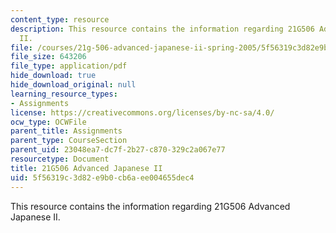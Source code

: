 ```yaml
---
content_type: resource
description: This resource contains the information regarding 21G506 Advanced Japanese
  II.
file: /courses/21g-506-advanced-japanese-ii-spring-2005/5f56319c3d82e9b0cb6aee004655dec4_MIT21G_506S05_506hw3.pdf
file_size: 643206
file_type: application/pdf
hide_download: true
hide_download_original: null
learning_resource_types:
- Assignments
license: https://creativecommons.org/licenses/by-nc-sa/4.0/
ocw_type: OCWFile
parent_title: Assignments
parent_type: CourseSection
parent_uid: 23048ea7-dc7f-2b27-c870-329c2a067e77
resourcetype: Document
title: 21G506 Advanced Japanese II
uid: 5f56319c-3d82-e9b0-cb6a-ee004655dec4
---
```

This resource contains the information regarding 21G506 Advanced Japanese II.